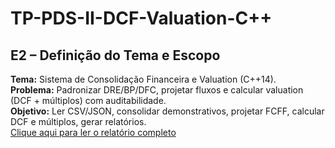 # TP-PDS-II-DCF-Valuation-C++
## E2 – Definição do Tema e Escopo
**Tema:** Sistema de Consolidação Financeira e Valuation (C++14).  
**Problema:** Padronizar DRE/BP/DFC, projetar fluxos e calcular valuation (DCF + múltiplos) com auditabilidade.  
**Objetivo:** Ler CSV/JSON, consolidar demonstrativos, projetar FCFF, calcular DCF e múltiplos, gerar relatórios.  
[Clique aqui para ler o relatório completo](E2)
